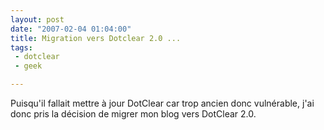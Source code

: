 ```yaml
---
layout: post
date: "2007-02-04 01:04:00"
title: Migration vers Dotclear 2.0 ...
tags:
 - dotclear
 - geek

---
```


Puisqu'il fallait mettre à jour DotClear car trop ancien donc vulnérable, j'ai donc pris la décision de migrer mon blog vers DotClear 2.0.
